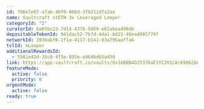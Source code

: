```yaml
---
id: 796e7e87-a7ab-46f0-806d-3f6211d7a2ae
name: Vaultcraft stETH 3x Leveraged Looper
categoryId: "2"
curatorId: 6a05bc23-7d14-4376-9d89-e62abea490db
depositableTokenId: 941dac52-7b7d-4da1-bd21-46ea4991774f
networkId: 393babf6-2f1a-4117-b141-03a795aaffa6
tvlId: mLooper
additionalRewardsId:
  - 5581e42d-38c8-4f5e-895e-e8640db5a450
link: https://app.vaultcraft.io/vaults/0x16B8B4D25376aE3fC291CAc698628A1CCca622F0?chainId=42161
featureMode:
  active: false
  priority: 0
urgentMode:
  active: false
ready: true
---
```


